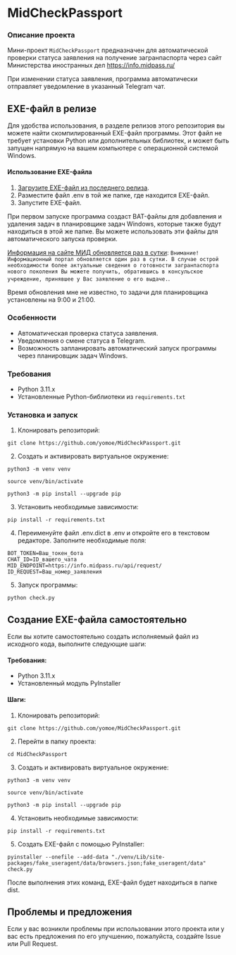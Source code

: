 # MidCheckPassport
### Описание проекта
Мини-проект `MidCheckPassport` предназначен для автоматической проверки статуса заявления на получение загранпаспорта через сайт Министерства иностранных дел https://info.midpass.ru/

При изменении статуса заявления, программа автоматически отправляет уведомление в указанный Telegram чат.

## EXE-файл в релизе
Для удобства использования, в разделе релизов этого репозитория вы можете найти скомпилированный EXE-файл программы. Этот файл не требует установки Python или дополнительных библиотек, и может быть запущен напрямую на вашем компьютере с операционной системой Windows.
#### Использование EXE-файла
1. [Загрузите EXE-файл из последнего релиза](https://github.com/yomoe/MidCheckPassport/releases/).
2. Разместите файл .env в той же папке, где находится EXE-файл.
3. Запустите EXE-файл.

При первом запуске программа создаст BAT-файлы для добавления и удаления задач в планировщике задач Windows, которые также будут находиться в этой же папке. Вы можете использовать эти файлы для автоматического запуска проверки.

[Информация на сайте МИД обновляется раз в сутки](https://info.midpass.ru/): `Внимание! Информационный портал обновляется один раз в сутки. В случае острой необходимости более актуальные сведения о готовности загранпаспорта нового поколения Вы можете получить, обратившись в консульское учреждение, принявшее у Вас заявление о его выдаче.`.

Время обновления мне не известно, то задачи для планировщика установлены на 9:00 и 21:00.

### Особенности
* Автоматическая проверка статуса заявления.
* Уведомления о смене статуса в Telegram.
* Возможность запланировать автоматический запуск программы через планировщик задач Windows.

### Требования
* Python 3.11.x
* Установленные Python-библиотеки из `requirements.txt`

### Установка и запуск
1. Клонировать репозиторий:
```
git clone https://github.com/yomoe/MidCheckPassport.git
```
2. Создать и активировать виртуальное окружение:
```
python3 -m venv venv
```
```
source venv/bin/activate
```
```
python3 -m pip install --upgrade pip
```
3. Установить необходимые зависимости:
```
pip install -r requirements.txt
```
4. Переименуйте файл .env.dict в .env и откройте его в текстовом редакторе. Заполните необходимые поля:
```
BOT_TOKEN=Ваш_токен_бота
CHAT_ID=ID_вашего_чата
MID_ENDPOINT=https://info.midpass.ru/api/request/
ID_REQUEST=Ваш_номер_заявления
```
5. Запуск программы:
```
python check.py
```

## Создание EXE-файла самостоятельно
Если вы хотите самостоятельно создать исполняемый файл из исходного кода, выполните следующие шаги:
#### Требования:
* Python 3.11.x
* Установленный модуль PyInstaller

#### Шаги:
1. Клонировать репозиторий:
```
git clone https://github.com/yomoe/MidCheckPassport.git
```
2. Перейти в папку проекта:
```
cd MidCheckPassport
```
3. Создать и активировать виртуальное окружение:
```
python3 -m venv venv
```
```
source venv/bin/activate
```
```
python3 -m pip install --upgrade pip
```
4. Установить необходимые зависимости:
```
pip install -r requirements.txt
```
5. Создать EXE-файл с помощью PyInstaller:
```
pyinstaller --onefile --add-data "./venv/Lib/site-packages/fake_useragent/data/browsers.json;fake_useragent/data" check.py
```
После выполнения этих команд, EXE-файл будет находиться в папке dist.

## Проблемы и предложения

Если у вас возникли проблемы при использовании этого проекта или у вас есть предложения по его улучшению, пожалуйста, создайте Issue или Pull Request.
